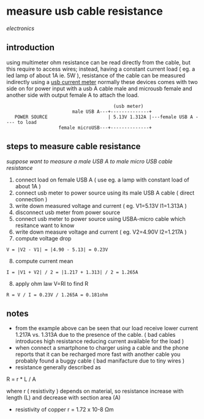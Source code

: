 # measure usb cable resistance

*electronics*

## introduction

using multimeter ohm resistance can be read directly from the cable, but this require to access wires;
instead, having a constant current load ( eg. a led lamp of about 1A ie. 5W ), resistance of the cable can be measured indirectly using a [usb current meter](https://www.google.com/search?q=usb+current+meter&oq=usb+current+meter)
normally these devices comes with two side on for power input with a usb A cable male and microusb female and another side with output female A to attach the load.

```
                                       (usb meter)
                        male USB A---+--------------+
   POWER SOURCE                      | 5.13V 1.312A |---female USB A ---- to load
                   female microUSB---+--------------+

```

## steps to measure cable resistance

*suppose want to measure a male USB A to male micro USB cable resistance*

1. connect load on female USB A ( use eg. a lamp with constant load of about 1A )
2. connect usb meter to power source using its male USB A cable ( direct connection )
3. write down measured voltage and current ( eg. V1=5.13V I1=1.313A )
4. disconnect usb meter from power source
5. connect usb meter to power source using USBA-micro cable which resitance want to know
6. write down measure voltage and current ( eg. V2=4.90V I2=1.217A )
7. compute voltage drop
```
V = |V2 - V1| = |4.90 - 5.13| = 0.23V
```
8. compute current mean
```
I = |V1 + V2| / 2 = |1.217 + 1.313| / 2 = 1.265A
```
8. apply ohm law V=RI to find R
```
R = V / I = 0.23V / 1.265A = 0.181ohm
```

## notes

- from the example above can be seen that our load receive lower current 1.217A vs. 1.313A due to the presence of the cable. ( bad cables introduces high resistance reducing current available for the load )
- when connect a smartphone to charger using a cable and the phone reports that it can be recharged more fast with another cable you probably found a buggy cable ( bad manifacture due to tiny wires )
- resistance generally described as

R = r * L / A

where r ( resistivity ) depends on material, so resistance increase with length (L) and decrease with section area (A)
- resistivity of copper r = 1.72 x 10-8 Ωm

